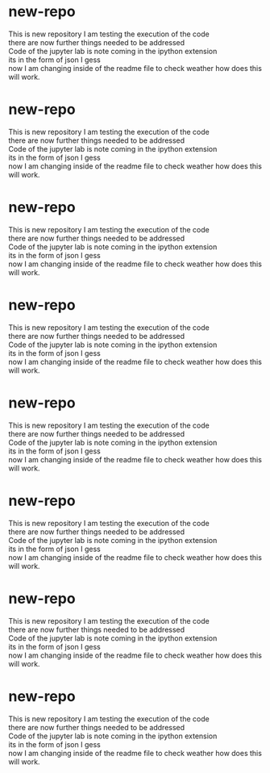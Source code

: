 # new-repo
This is new repository I am testing the execution  of the code <br> there are now further things needed to be addressed <br> Code of the jupyter lab is note coming in the ipython extension <br> its in the form of json I gess
<br> now I am changing inside of the readme file to check weather how does this will work.
# new-repo
This is new repository I am testing the execution  of the code <br> there are now further things needed to be addressed <br> Code of the jupyter lab is note coming in the ipython extension <br> its in the form of json I gess
<br> now I am changing inside of the readme file to check weather how does this will work.
# new-repo
This is new repository I am testing the execution  of the code <br> there are now further things needed to be addressed <br> Code of the jupyter lab is note coming in the ipython extension <br> its in the form of json I gess
<br> now I am changing inside of the readme file to check weather how does this will work.
# new-repo
This is new repository I am testing the execution  of the code <br> there are now further things needed to be addressed <br> Code of the jupyter lab is note coming in the ipython extension <br> its in the form of json I gess
<br> now I am changing inside of the readme file to check weather how does this will work.
# new-repo
This is new repository I am testing the execution  of the code <br> there are now further things needed to be addressed <br> Code of the jupyter lab is note coming in the ipython extension <br> its in the form of json I gess
<br> now I am changing inside of the readme file to check weather how does this will work.
# new-repo
This is new repository I am testing the execution  of the code <br> there are now further things needed to be addressed <br> Code of the jupyter lab is note coming in the ipython extension <br> its in the form of json I gess
<br> now I am changing inside of the readme file to check weather how does this will work.
# new-repo
This is new repository I am testing the execution  of the code <br> there are now further things needed to be addressed <br> Code of the jupyter lab is note coming in the ipython extension <br> its in the form of json I gess
<br> now I am changing inside of the readme file to check weather how does this will work.
# new-repo
This is new repository I am testing the execution  of the code <br> there are now further things needed to be addressed <br> Code of the jupyter lab is note coming in the ipython extension <br> its in the form of json I gess
<br> now I am changing inside of the readme file to check weather how does this will work.
